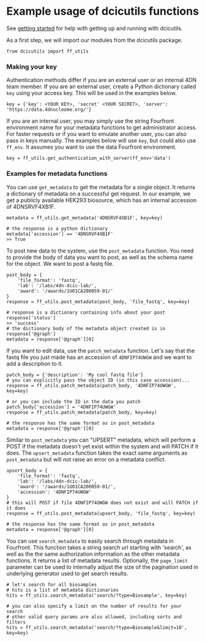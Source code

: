 # Example usage of dcicutils functions

See [getting started]('./getting_started.md') for help with getting up and running with dcicutils.

As a first step, we will import our modules from the dcicutils package.

```
from dcicutils import ff_utils
```

### <a name="key"></a>Making your key

Authentication methods differ if you are an external user or an internal 4DN team member. If you are an external user, create a Python dictionary called `key` using your access key. This will be used in the examples below.

```
key = {'key': <YOUR KEY>, 'secret' <YOUR SECRET>, 'server': 'https://data.4dnucleome.org/'}
```

If you are an internal user, you may simply use the string Fourfront environment name for your metadata functions to get administrator access. For faster requests or if you want to emulate another user, you can also pass in keys manually. The examples below will use `key`, but could also use `ff_env`. It assumes you want to use the data Fourfront environment.

```
key = ff_utils.get_authentication_with_server(ff_env='data')
```

### <a name="metadata"></a>Examples for metadata functions

You can use `get_metadata` to get the metadata for a single object. It returns a dictionary of metadata on a successful get request. In our example, we get a publicly available HEK293 biosource, which has an internal accession of 4DNSRVF4XB1F.

```
metadata = ff_utils.get_metadata('4DNSRVF4XB1F', key=key)

# the response is a python dictionary
metadata['accession'] == '4DNSRVF4XB1F'
>> True
```

To post new data to the system, use the `post_metadata` function. You need to provide the body of data you want to post, as well as the schema name for the object. We want to post a fastq file.

```
post_body = {
    'file_format': 'fastq',
    'lab': '/labs/4dn-dcic-lab/',
    'award': '/awards/1U01CA200059-01/'
}
response = ff_utils.post_metadata(post_body, 'file_fastq', key=key)

# response is a dictionary containing info about your post
response['status']
>> 'success'
# the dictionary body of the metadata object created is in response['@graph']
metadata = response['@graph'][0]
```


If you want to edit data, use the `patch_metadata` function. Let's say that the fastq file you just made has an accession of `4DNFIP74UWGW` and we want to add a description to it.

```
patch_body = {'description': 'My cool fastq file'}
# you can explicitly pass the object ID (in this case accession)...
response = ff_utils.patch_metadata(patch_body, '4DNFIP74UWGW', key=key)

# or you can include the ID in the data you patch
patch_body['accession'] = '4DNFIP74UWGW'
response = ff_utils.patch_metadata(patch_body, key=key)

# the response has the same format as in post_metadata
metadata = response['@graph'][0]
```

Similar to `post_metadata` you can "UPSERT" metadata, which will perform a POST if the metadata doesn't yet exist within the system and will PATCH if it does. The `upsert_metadata` function takes the exact same arguments as `post_metadata` but will not raise an error on a metadata conflict.

```
upsert_body = {
    'file_format': 'fastq',
    'lab': '/labs/4dn-dcic-lab/',
    'award': '/awards/1U01CA200059-01/',
    'accession': '4DNFIP74UWGW'
}
# this will POST if file 4DNFIP74UWGW does not exist and will PATCH if it does
response = ff_utils.post_metadata(upsert_body, 'file_fastq', key=key)

# the response has the same format as in post_metadata
metadata = response['@graph'][0]
```

You can use `search_metadata` to easily search through metadata in Fourfront. This function takes a string search url starting with 'search', as well as the the same authorization information as the other metadata functions. It returns a list of metadata results. Optionally, the `page_limit` parameter can be used to internally adjust the size of the pagination used in underlying generator used to get search results.

```
# let's search for all biosamples
# hits is a list of metadata dictionaries
hits = ff_utils.search_metadata('search/?type=Biosample', key=key)

# you can also specify a limit on the number of results for your search
# other valid query params are also allowed, including sorts and filters
hits = ff_utils.search_metadata('search/?type=Biosample&limit=10', key=key)
```
